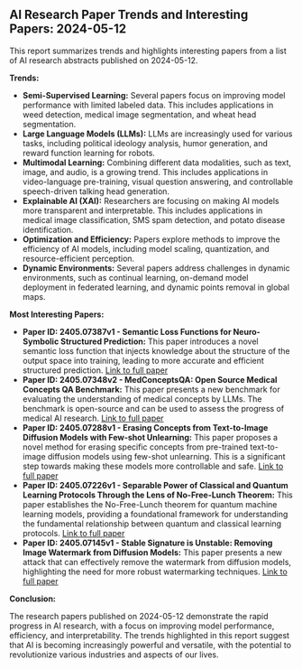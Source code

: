 ## AI Research Paper Trends and Interesting Papers: 2024-05-12

This report summarizes trends and highlights interesting papers from a list of AI research abstracts published on 2024-05-12.

**Trends:**

* **Semi-Supervised Learning:** Several papers focus on improving model performance with limited labeled data. This includes applications in weed detection, medical image segmentation, and wheat head segmentation.
* **Large Language Models (LLMs):** LLMs are increasingly used for various tasks, including political ideology analysis, humor generation, and reward function learning for robots.
* **Multimodal Learning:** Combining different data modalities, such as text, image, and audio, is a growing trend. This includes applications in video-language pre-training, visual question answering, and controllable speech-driven talking head generation.
* **Explainable AI (XAI):** Researchers are focusing on making AI models more transparent and interpretable. This includes applications in medical image classification, SMS spam detection, and potato disease identification.
* **Optimization and Efficiency:** Papers explore methods to improve the efficiency of AI models, including model scaling, quantization, and resource-efficient perception.
* **Dynamic Environments:** Several papers address challenges in dynamic environments, such as continual learning, on-demand model deployment in federated learning, and dynamic points removal in global maps.

**Most Interesting Papers:**

* **Paper ID: 2405.07387v1 - Semantic Loss Functions for Neuro-Symbolic Structured Prediction:** This paper introduces a novel semantic loss function that injects knowledge about the structure of the output space into training, leading to more accurate and efficient structured prediction. [Link to full paper](https://arxiv.org/abs/2405.07387v1)
* **Paper ID: 2405.07348v2 - MedConceptsQA: Open Source Medical Concepts QA Benchmark:** This paper presents a new benchmark for evaluating the understanding of medical concepts by LLMs. The benchmark is open-source and can be used to assess the progress of medical AI research. [Link to full paper](https://arxiv.org/abs/2405.07348v2)
* **Paper ID: 2405.07288v1 - Erasing Concepts from Text-to-Image Diffusion Models with Few-shot Unlearning:** This paper proposes a novel method for erasing specific concepts from pre-trained text-to-image diffusion models using few-shot unlearning. This is a significant step towards making these models more controllable and safe. [Link to full paper](https://arxiv.org/abs/2405.07288v1)
* **Paper ID: 2405.07226v1 - Separable Power of Classical and Quantum Learning Protocols Through the Lens of No-Free-Lunch Theorem:** This paper establishes the No-Free-Lunch theorem for quantum machine learning models, providing a foundational framework for understanding the fundamental relationship between quantum and classical learning protocols. [Link to full paper](https://arxiv.org/abs/2405.07226v1)
* **Paper ID: 2405.07145v1 - Stable Signature is Unstable: Removing Image Watermark from Diffusion Models:** This paper presents a new attack that can effectively remove the watermark from diffusion models, highlighting the need for more robust watermarking techniques. [Link to full paper](https://arxiv.org/abs/2405.07145v1)

**Conclusion:**

The research papers published on 2024-05-12 demonstrate the rapid progress in AI research, with a focus on improving model performance, efficiency, and interpretability. The trends highlighted in this report suggest that AI is becoming increasingly powerful and versatile, with the potential to revolutionize various industries and aspects of our lives. 
